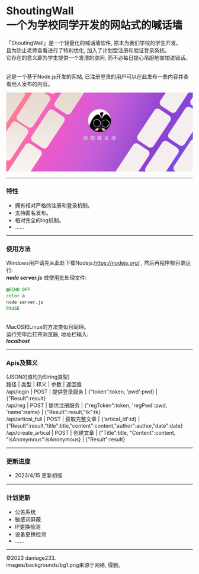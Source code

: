 # ShoutingWall<br/>一个为学校同学开发的网站式的喊话墙

「ShoutingWall」是一个轻量化的喊话墙软件, 原本为我们学校的学生开发。<br/>
且为防止老师查看进行了特别优化, 加入了计划型注册和验证登录系统。<br/>
它存在的意义即为学生提供一个发泄的空间, 而不必每日提心吊胆地害怕说错话。<br/><br/>

这是一个基于Node.js开发的网站, 已注册登录的用户可以在此发布一些内容并查看他人发布的内容。<br/>

![hm](./images/backgrounds/fm.png)

--------
### 特性
- 拥有相对严格的注册和登录机制。
- 支持匿名发布。
- 相对完全的log机制。
- ......

--------
### 使用方法
Windows用户请先从此处下载Nodejs:https://nodejs.org/ , 然后再程序根目录运行:<br/>
<b><i>node server.js</i></b>
或使用批处理文件:
```bat
@ECHO OFF
color a
node server.js
PAUSE
```
<br/>
MacOS和Linux的方法类似且同理。<br/>
运行完毕后打开浏览器, 地址栏输入:<br/>
<b><i>localhost</i></b>

--------
### Apis及释义
(JSON的值均为String类型)<br/>
路径 | 类型 | 释义 | 参数 | 返回值<br/>
/api/login | POST | 提供登录服务 | {"token":token, 'pwd':pwd} | {"Result":result}<br/>
/api/reg | POST | 提供注册服务 | {"regToken":token, 'regPwd':pwd, 'name':name} | {"Result":result,"tk":tk}<br/>
/api/artical_full | POST | 获取完整文章 | {'artical_id':id} | {"Result":result,"title":title,"content":content,"author":author,"date":date}<br/>
/api/create_artical | POST | 创建文章 | {"Title":title, "Content":content, "isAnonymous":isAnonymous} | {"Result":result}

--------
### 更新进度
- 2023/4/15 更新初版

--------
### 计划更新
- 公告系统
- 敏感词屏蔽
- IP更换检测
- 设备更换检测
- ......

--------
©2023 daniuge233.<br/>
images/backgrounds/bg1.png来源于网络, 侵删。
